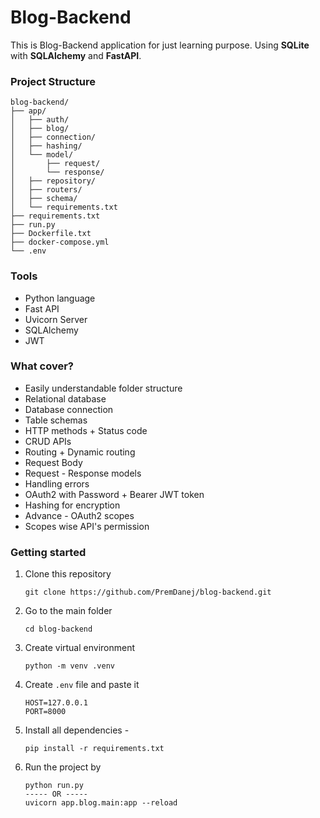 # Blog-Backend

This is Blog-Backend application for just learning purpose. Using **SQLite** with **SQLAlchemy** and **FastAPI**.

### Project Structure

```text
blog-backend/
├── app/
│   ├── auth/
│   ├── blog/
│   ├── connection/
│   ├── hashing/
│   └── model/
│       ├── request/
│       └── response/
│   ├── repository/
│   ├── routers/
│   ├── schema/
│   └── requirements.txt
├── requirements.txt
├── run.py
├── Dockerfile.txt
├── docker-compose.yml
└── .env
```

### Tools

- Python language
- Fast API
- Uvicorn Server
- SQLAlchemy
- JWT

### What cover?

- Easily understandable folder structure
- Relational database
- Database connection
- Table schemas
- HTTP methods + Status code
- CRUD APIs
- Routing + Dynamic routing
- Request Body
- Request - Response models
- Handling errors
- OAuth2 with Password + Bearer JWT token
- Hashing for encryption
- Advance - OAuth2 scopes
- Scopes wise API's permission

### Getting started

1. Clone this repository
   ``` commandline
   git clone https://github.com/PremDanej/blog-backend.git
   ```

2. Go to the main folder
   ``` commandline
   cd blog-backend
   ```

3. Create virtual environment
   ``` commandline
   python -m venv .venv
   ```

4. Create `.env` file and paste it
   ``` properties
   HOST=127.0.0.1
   PORT=8000
   ```

5. Install all dependencies -
   ``` requirements
   pip install -r requirements.txt
   ```

6. Run the project by
   ``` commandline
   python run.py 
   ----- OR -----
   uvicorn app.blog.main:app --reload
   ```